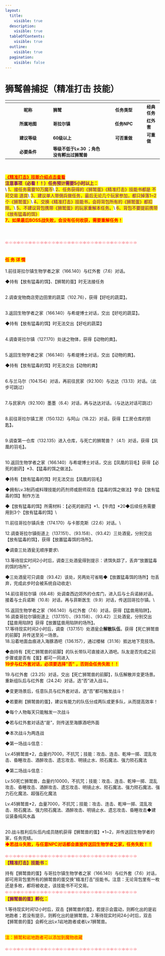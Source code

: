 ```yaml
---
layout:
  title:
    visible: true
  description:
    visible: true
  tableOfContents:
    visible: true
  outline:
    visible: true
  pagination:
    visible: false
---
```


# 狮鹫兽捕捉（精准打击 技能）

<table data-header-hidden><thead><tr><th width="135" align="center"></th><th></th><th width="121" align="center"></th><th></th></tr></thead><tbody><tr><td align="center"><strong>昵称</strong></td><td><strong>狮鹫</strong></td><td align="center"><strong>任务类型</strong></td><td><strong>经典任务</strong></td></tr><tr><td align="center"><strong>所属地图</strong></td><td><strong>哥拉尔镇</strong></td><td align="center"><strong>任务NPC</strong></td><td><strong>红外套</strong></td></tr><tr><td align="center"><strong>建议等级</strong></td><td><strong>60级以上</strong></td><td align="center"><strong>可否重做</strong></td><td><strong>可重做</strong></td></tr><tr><td align="center"><strong>必要条件</strong></td><td><strong>等级不低于Lv.30 ；角色没有孵出过狮鹫兽</strong></td><td align="center"></td><td></td></tr></tbody></table>

\
\
[<mark style="color:red;">**《精准打击》技能介绍点击查看**</mark>](../../you-xi-zhi-nan/ren-wu-ji-neng-hui-zong/ren-wu-ji-neng-jing-zhun-da-ji.md)\
<mark style="color:purple;">**注意事项（必看！！）任务预计需要5小时以上：**</mark>\
\ <mark style="color:purple;">1、接任务需要10万魔币</mark>\ <mark style="color:purple;">2、任务获得的《狮鹫蛋》《精准打击》技能书都是 不可交易 道具</mark>\ <mark style="color:purple;">3、建议单人带佣兵做任务，最后无论几个玩家参加，都只掉落1\~2个《狮鹫蛋》</mark>\ <mark style="color:purple;">4、交换《精准打击》技能书，会将背包所有的《狮鹫蛋》都扣除。</mark>\ <mark style="color:purple;">5、不建议背包携带《狮鹫蛋》的玩家重解本任务。</mark>\ <mark style="color:purple;">6、背包不要提前携带《放有猛毒的饵》</mark>\
<mark style="color:red;">**7、如果最后BOSS战失败，会没有任何收获，需要重解任务！**</mark>\
\
\
\
![](../../../.gitbook/assets/1.gif)\
\
\
<mark style="color:red;">**任  务  详  情**</mark>\
\
1.前往哥拉尔镇生物学者之家（166.140）与红外套（7.6）对话。

◆持有【放有猛毒的饵】、【狮鹫的蛋】时无法接任务

\
2.调查宠物商店旁边田里的蔬菜（102.76），获得【好吃的蔬菜】。

\
3.返回生物学者之家（166.140）与希堤博士对话，交出【好吃的蔬菜】。

◆持有【放有猛毒的饵】时无法交出【好吃的蔬菜】

\
4.调查哥拉尔镇（127.170）处谜之物体，获得【动物的粪】。

\
5.返回生物学者之家（166.140）与希堤博士对话，交出【动物的粪】。

◆持有【放有猛毒的饵】时无法交出【动物的粪】

\
6.与兰马尔（104.154）对话，再前往民家（92.100）与达达（13.13）对话。（此步可跳过）

\
7.与民家内（92.100）墨墨（6.4）对话，再与达达对话。（与达达对话可跳过）

\
8.前往哥拉尔镇工房（150.132）与阿山（18.22）对话，获得【工房仓库的钥匙】。

\
9.调查第一仓库（132.135）进入仓库，与死亡的狮鹫兽？（4.1）对话，获得【凤凰的羽毛】。

\
10.返回生物学者之家（166.140）与希堤博士对话，交出【凤凰的羽毛】获得【必死的剧药】\*3、【猛毒的饵之做法】。

◆持有【放有猛毒的饵】时无法交出【凤凰的羽毛】

◆拥有Lv.3制药或料理技能的药剂师或厨师双击【猛毒的饵之做法】学会【放有猛毒的饵】制作方法

◆【放有猛毒的饵】所需材料：【必死的剧药】\*1、【牛肉】\*20◆后续任务需要用到3个【放有猛毒的饵】\


11.前往哥拉尔镇兵舍（174.170）与卡那克斯（22.6）对话。\


12.调查哥拉尔镇街道上（137.151）、（93.158）、（93.42）三处酒瓮，分别交出【放有猛毒的饵】，获得【放置猛毒饵的场所】。

◆调查三处酒瓮无顺序要求\


13.等待现实时间2小时后，调查三处酒瓮得到提示：诱饵失踪了，丢弃“放置猛毒的饵的场所”。

◆三处酒瓮可只调查（93.42）该处，另两处可省略◆【放置猛毒饵的场所】勿丢弃，完成此步时会被系统自动收走\


14.前往哥拉尔镇（68.48）处调查西边郊外的仓库门，进入后与士兵诺赫对话。接着与士兵诺斯（10.8）对话，再与菲斯医生（9.9）对话，传送回哥拉尔镇。\


15.返回生物学者之家（166.140）与红外套（7.6）对话，获得【猛兽用陷阱】。\
16.调查哥拉尔镇街道上（137.151）、（93.158）、（93.42）三处酒瓮，分别交出【猛兽用陷阱】获得【放置猛兽用陷阱的场所】。\
17.等待现实时间2小时后，调查（137.151）处酒瓮会**解散队伍**，获得【死亡狮鹫兽的前脚】并传送至另一场景。\
18.沿着地面血痕进入海豚酒吧（136.157），通过楼梯（31.16）抵达地下竞技场。

◆由持有【死亡狮鹫兽的前脚】的队长带队可直接进入酒吧。队友是否完成之前步骤或是否有【蛋】都可一同进入\
<mark style="color:red;">**19步与红外套对话，必须要选择"否" ，否则会任务失败！！**</mark>

19.与红外套（23.25）对话，交出【死亡狮鹫兽的前脚】，队伍解散并变更场景。重新组队后与红外套（24.24）对话，选“否”进入战斗。

◆变更场景后，任意队员与红外套对话，选“否”都可触发战斗！

◆若要刷【狮鹫兽的蛋】，建议有能力的队伍分成两队或更多队，从而提高效率！

◆每个人物每天只能触发一次战斗

◆若与红外套对话选“是”，则传送至海豚酒吧外面

◆本次战斗为两连战

◆第一场战斗信息：

Lv.45狮鹫兽\*2，血量约7000，不抗咒；技能：攻击、连击、乾坤一掷、混乱攻击、昏睡攻击、酒醉攻击、遗忘攻击、明镜止水、陨石魔法、强力陨石魔法

◆第二场战斗信息：

Lv.50死亡狮鹫兽，血量约10000，不抗咒；技能：攻击、连击、乾坤一掷、混乱攻击、昏睡攻击、酒醉攻击、遗忘攻击、明镜止水、陨石魔法、强力陨石魔法、强力石化魔法、超强石化魔法

Lv.45狮鹫兽\*2，血量7000，不抗咒；技能：攻击、连击、乾坤一掷、混乱攻击、陨石魔法、强力陨石魔法、酒醉攻击、明镜止水、遗忘攻击、昏睡攻击◆建议装备纯风水晶

\
20.战斗胜利后队伍内成员随机获得【狮鹫兽的蛋】\*1\~2，并传送回生物学者的家，任务完结。\
<mark style="color:red;">**◆若战斗失败，与任意NPC对话都会直接传送回生物学者之家，任务失败！！**</mark>\
\
![](../../../.gitbook/assets/1.gif)\
<mark style="color:purple;">**【精准打击】技能书：**</mark>

持有【狮鹫兽的蛋】与哥拉尔镇生物学者之家（166.140）与红外套（7.6）对话，即可用背包里所有的狮鹫兽的蛋交换"精准打击"技能书。注意：无论背包里有一枚还是多枚，都将被收走，该技能书不可交易。\
![](../../../.gitbook/assets/1.gif)\
<mark style="color:purple;">**【狮鹫兽的蛋】孵化：**</mark>

1.等待现实时间12小时后，双击【狮鹫兽的蛋】，若提示会震动，则孵化出的是岩地跑者；若没有提示，则孵化出的是狮鹫兽。2.等待现实时间24小时后，双击【狮鹫兽的蛋】会孵化出Lv.1岩地跑者或者Lv.1狮鹫兽。

\
<mark style="color:red;">注：狮鹫和岩地跑者可以添加到魔物收藏</mark>\
\
![](../../../.gitbook/assets/1.gif)
